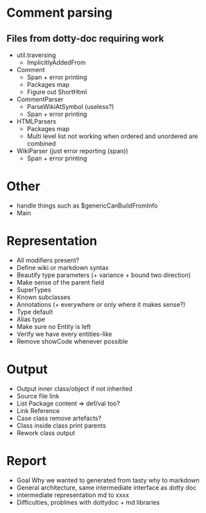 # Comment parsing
## Files from dotty-doc requiring work
* util.traversing
  * ImplicitlyAddedFrom
* Comment
  * Span + error printing
  * Packages map
  * Figure out ShortHtml
* CommentParser
  * ParseWikiAtSymbol (useless?)
  * Span + error printing
* HTMLParsers
  * Packages map
  * Multi level list not working when ordered and unordered are combined
* WikiParser (just error reporting (span))
  * Span + error printing

# Other
* handle things such as $genericCanBuildFromInfo
* Main

# Representation
* All modifiers present?
* Define wiki or markdown syntax
* Beautify type parameters (+ variance + bound two direction)
* Make sense of the parent field
* SuperTypes
* Known subclasses
* Annotations (+ everywhere or only where it makes sense?)
* Type default
* Alias type
* Make sure no Entity is left
* Verify we have every entities-like
* Remove showCode whenever possible

# Output
* Output inner class/object if not inherited
* Source file link
* List Package content => def/val too?
* Link Reference
* Case class remove artefacts?
* Class inside class print parents
* Rework class output

# Report
* Goal Why we wanted to generated from tasty why to markdown
* General architecture, same intermediate interface as dotty doc
* intermediate representation md to xxxx
* Difficulties, problmes with dottydoc + md libraries